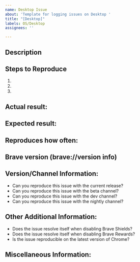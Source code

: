```yaml
---
name: Desktop Issue
about: 'Template for logging issues on Desktop '
title: "[Desktop]"
labels: OS/Desktop
assignees: ''

---
```


<!-- Have you searched for similar issues? Before submitting this issue, please check the open issues and add a note before logging a new issue. 

PLEASE USE THE TEMPLATE BELOW TO PROVIDE INFORMATION ABOUT THE ISSUE. 
INSUFFICIENT INFO WILL GET THE ISSUE CLOSED. IT WILL ONLY BE REOPENED AFTER SUFFICIENT INFO IS PROVIDED-->

## Description 
<!--Provide a brief description of the issue-->


## Steps to Reproduce
<!--Please add a series of steps to reproduce the issue-->

   1. 
   2. 
   3. 

## Actual result:
<!--Please add screenshots if needed-->


## Expected result:


## Reproduces how often: 
<!--[Easily reproduced/Intermittent issue/No steps to reproduce]-->


## Brave version (brave://version info)
<!--For installed build, please copy Brave, Revision and OS from brave://version and paste here. If building from source please mention it along with brave://version details-->


## Version/Channel Information:
<!--Does this issue happen on any other channels? Or is it specific to a certain channel?-->

- Can you reproduce this issue with the current release? 
- Can you reproduce this issue with the beta channel? 
- Can you reproduce this issue with the dev channel? 
- Can you reproduce this issue with the nightly channel? 

## Other Additional Information:

- Does the issue resolve itself when disabling Brave Shields? 
- Does the issue resolve itself when disabling Brave Rewards? 
- Is the issue reproducible on the latest version of Chrome? 

## Miscellaneous Information:
<!--Any additional information, related issues, extra QA steps, configuration or data that might be necessary to reproduce the issue-->
